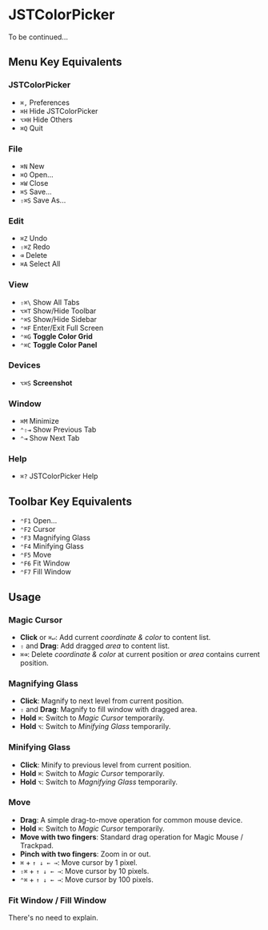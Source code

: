 # JSTColorPicker

To be continued...

## Menu Key Equivalents

### JSTColorPicker
- `⌘,` Preferences
- `⌘H` Hide JSTColorPicker
- `⌥⌘H` Hide Others
- `⌘Q` Quit

### File
- `⌘N` New
- `⌘O` Open...
- `⌘W` Close
- `⌘S` Save...
- `⇧⌘S` Save As...

### Edit
- `⌘Z` Undo
- `⇧⌘Z` Redo
- `⌫` Delete
- `⌘A` Select All

### View
- `⇧⌘\` Show All Tabs
- `⌥⌘T` Show/Hide Toolbar
- `⌃⌘S` Show/Hide Sidebar
- `⌃⌘F` Enter/Exit Full Screen
- `⌃⌘G` **Toggle Color Grid**
- `⌃⌘C` **Toggle Color Panel**

### Devices
- `⌥⌘S` **Screenshot**

### Window
- `⌘M` Minimize
- `⌃⇧⇥` Show Previous Tab
- `⌃⇥` Show Next Tab

### Help
- `⌘?` JSTColorPicker Help

## Toolbar Key Equivalents

- `⌃F1` Open...
- `⌃F2` Cursor
- `⌃F3` Magnifying Glass
- `⌃F4` Minifying Glass
- `⌃F5` Move
- `⌃F6` Fit Window
- `⌃F7` Fill Window

## Usage

### Magic Cursor
- **Click** or `⌘↵`: Add current *coordinate & color* to content list.
- `⇧` and **Drag**: Add dragged *area* to content list.
- `⌘⌫`: Delete *coordinate & color* at current position or *area* contains current position.

### Magnifying Glass
- **Click**: Magnify to next level from current position.
- `⇧` and **Drag**: Magnify to fill window with dragged area.
- **Hold** `⌘`: Switch to *Magic Cursor* temporarily.
- **Hold** `⌥`: Switch to *Minifying Glass* temporarily.

### Minifying Glass
- **Click**: Minify to previous level from current position.
- **Hold** `⌘`: Switch to *Magic Cursor* temporarily.
- **Hold** `⌥`: Switch to *Magnifying Glass* temporarily.

### Move
- **Drag**: A simple drag-to-move operation for common mouse device.
- **Hold** `⌘`: Switch to *Magic Cursor* temporarily.
- **Move with two fingers**: Standard drag operation for Magic Mouse / Trackpad.
- **Pinch with two fingers**: Zoom in or out.
- `⌘` + `↑ ↓ ← →`: Move cursor by 1 pixel.
- `⇧⌘` + `↑ ↓ ← →`: Move cursor by 10 pixels.
- `⌃⌘` + `↑ ↓ ← →`: Move cursor by 100 pixels.

### Fit Window / Fill Window
There's no need to explain.


